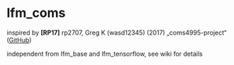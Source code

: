 # lfm_coms
inspired by **[RP17]** rp2707, Greg K (wasd12345) (2017) „coms4995-project“ ([GitHub](https://github.com/rp2707/coms4995-project))

independent from lfm_base and lfm_tensorflow, see wiki for details